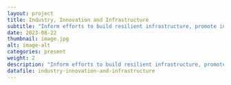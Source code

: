 ```yaml
---
layout: project
title: Industry, Innovation and Infrastructure
subtitle: "Inform efforts to build resilient infrastructure, promote inclusive and sustainable industrialization and foster innovation"
date: 2023-08-22
thumbnail: image.jpg
alt: image-alt
categories: present
weight: 2
description: "Inform efforts to build resilient infrastructure, promote inclusive and sustainable industrialization and foster innovation"
datafile: industry-innovation-and-infrastructure
---
```

